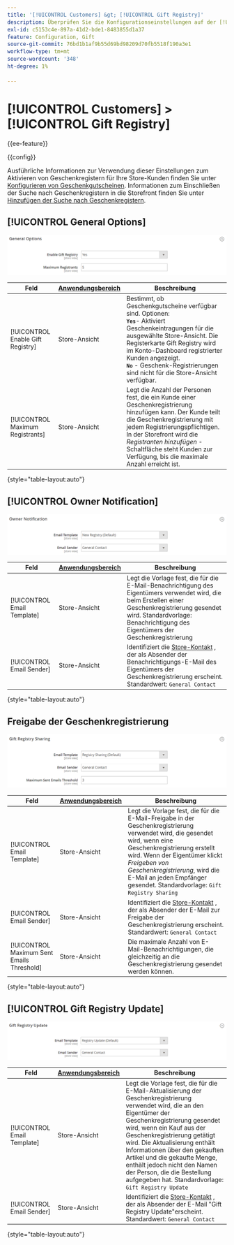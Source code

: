 ```yaml
---
title: '[!UICONTROL Customers] &gt; [!UICONTROL Gift Registry]'
description: Überprüfen Sie die Konfigurationseinstellungen auf der [!UICONTROL Customers] &gt; [!UICONTROL Gift Registry] Seite des Commerce-Administrators.
exl-id: c5153c4e-897a-41d2-bde1-8483855d1a37
feature: Configuration, Gift
source-git-commit: 76bd1b1af9b55d69bd98209d70fb5518f190a3e1
workflow-type: tm+mt
source-wordcount: '348'
ht-degree: 1%

---
```


# [!UICONTROL Customers] > [!UICONTROL Gift Registry]

{{ee-feature}}

{{config}}

Ausführliche Informationen zur Verwendung dieser Einstellungen zum Aktivieren von Geschenkregistern für Ihre Store-Kunden finden Sie unter [Konfigurieren von Geschenkgutscheinen](../../merchandising-promotions/gift-registry-configure.md). Informationen zum Einschließen der Suche nach Geschenkregistern in die Storefront finden Sie unter [Hinzufügen der Suche nach Geschenkregistern](../../merchandising-promotions/gift-registry-search.md).

## [!UICONTROL General Options]

![Allgemeine Optionen](./assets/gift-registry-general-options.png)<!-- zoom -->

<!-- [General Options](https://docs.magento.com/user-guide/marketing/gift-registry-configure.html) -->

| Feld | [Anwendungsbereich](../../getting-started/websites-stores-views.md#scope-settings) | Beschreibung |
|--- |--- |--- |
| [!UICONTROL Enable Gift Registry] | Store-Ansicht | Bestimmt, ob Geschenkgutscheine verfügbar sind. Optionen: <br/>**`Yes`**- Aktiviert Geschenkeintragungen für die ausgewählte Store-Ansicht. Die Registerkarte Gift Registry wird im Konto-Dashboard registrierter Kunden angezeigt.<br/>**`No`** - Geschenk-Registrierungen sind nicht für die Store-Ansicht verfügbar. |
| [!UICONTROL Maximum Registrants] | Store-Ansicht | Legt die Anzahl der Personen fest, die ein Kunde einer Geschenkregistrierung hinzufügen kann. Der Kunde teilt die Geschenkregistrierung mit jedem Registrierungspflichtigen. In der Storefront wird die _Registranten hinzufügen_ -Schaltfläche steht Kunden zur Verfügung, bis die maximale Anzahl erreicht ist. |

{style="table-layout:auto"}

## [!UICONTROL Owner Notification]

![Eigentümerbenachrichtigung](./assets/gift-registry-owner-notification.png)<!-- zoom -->

<!-- [Owner Notification](https://docs.magento.com/user-guide/marketing/gift-registry-configure.html) -->

| Feld | [Anwendungsbereich](../../getting-started/websites-stores-views.md#scope-settings) | Beschreibung |
|--- |--- |--- |
| [!UICONTROL Email Template] | Store-Ansicht | Legt die Vorlage fest, die für die E-Mail-Benachrichtigung des Eigentümers verwendet wird, die beim Erstellen einer Geschenkregistrierung gesendet wird. Standardvorlage: Benachrichtigung des Eigentümers der Geschenkregistrierung |
| [!UICONTROL Email Sender] | Store-Ansicht | Identifiziert die [Store-Kontakt](../../getting-started/store-details.md#store-email-addresses) , der als Absender der Benachrichtigungs-E-Mail des Eigentümers der Geschenkregistrierung erscheint. Standardwert: `General Contact` |

{style="table-layout:auto"}

## Freigabe der Geschenkregistrierung

![Freigabe der Geschenkregistrierung](./assets/gift-registry-gift-registry-sharing.png)<!-- zoom -->

<!-- Gift Registry Sharing](https://docs.magento.com/user-guide/marketing/gift-registry-configure.html) -->

| Feld | [Anwendungsbereich](../../getting-started/websites-stores-views.md#scope-settings) | Beschreibung |
|--- |--- |--- |
| [!UICONTROL Email Template] | Store-Ansicht | Legt die Vorlage fest, die für die E-Mail-Freigabe in der Geschenkregistrierung verwendet wird, die gesendet wird, wenn eine Geschenkregistrierung erstellt wird. Wenn der Eigentümer klickt _Freigeben von Geschenkregistrierung_, wird die E-Mail an jeden Empfänger gesendet. Standardvorlage: `Gift Registry Sharing` |
| [!UICONTROL Email Sender] | Store-Ansicht | Identifiziert die [Store-Kontakt](../../getting-started/store-details.md#store-email-addresses) , der als Absender der E-Mail zur Freigabe der Geschenkregistrierung erscheint. Standardwert: `General Contact` |
| [!UICONTROL Maximum Sent Emails Threshold] | Store-Ansicht | Die maximale Anzahl von E-Mail-Benachrichtigungen, die gleichzeitig an die Geschenkregistrierung gesendet werden können. |

{style="table-layout:auto"}

## [!UICONTROL Gift Registry Update]

![Aktualisierung der Geschenkregistrierung](./assets/gift-registry-gift-registry-update.png)<!-- zoom -->

<!-- [Gift Registry Update](https://docs.magento.com/user-guide/marketing/gift-registry-configure.html) -->

| Feld | [Anwendungsbereich](../../getting-started/websites-stores-views.md#scope-settings) | Beschreibung |
|--- |--- |--- |
| [!UICONTROL Email Template] | Store-Ansicht | Legt die Vorlage fest, die für die E-Mail-Aktualisierung der Geschenkregistrierung verwendet wird, die an den Eigentümer der Geschenkregistrierung gesendet wird, wenn ein Kauf aus der Geschenkregistrierung getätigt wird. Die Aktualisierung enthält Informationen über den gekauften Artikel und die gekaufte Menge, enthält jedoch nicht den Namen der Person, die die Bestellung aufgegeben hat. Standardvorlage: `Gift Registry Update` |
| [!UICONTROL Email Sender] | Store-Ansicht | Identifiziert die [Store-Kontakt](../../getting-started/store-details.md#store-email-addresses) , der als Absender der E-Mail &quot;Gift Registry Update&quot;erscheint. Standardwert: `General Contact` |

{style="table-layout:auto"}
